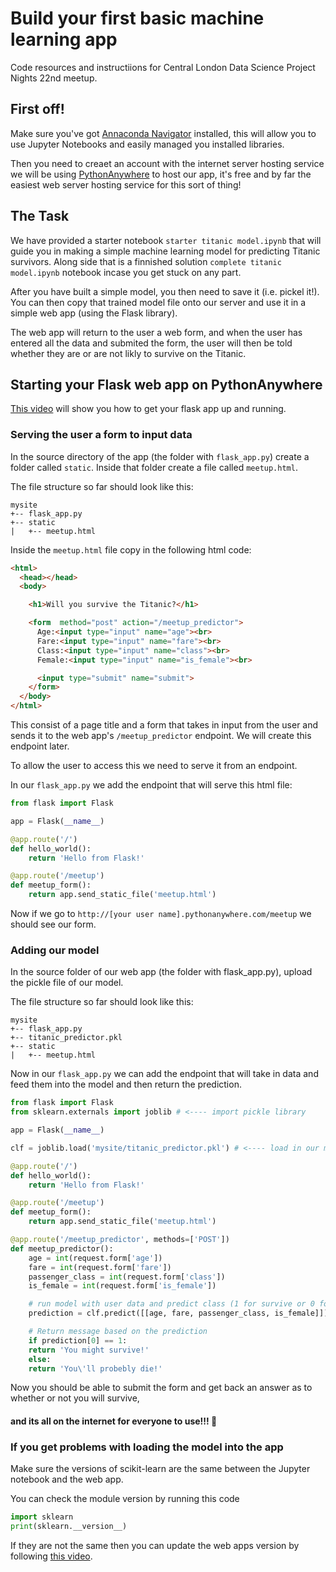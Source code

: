 # Build your first basic machine learning app
Code resources and instructiions for Central London Data Science Project Nights 22nd meetup.

## First off!
Make sure you've got [Annaconda Navigator](https://www.continuum.io/downloads) installed, this will allow you to use Jupyter Notebooks and easily managed you installed libraries.

Then you need to creaet an account with the internet server hosting service we will be using [PythonAnywhere](https://www.pythonanywhere.com/) to host our app, it's free and by far the easiest web server hosting service for this sort of thing!

## The Task
We have provided a starter notebook `starter titanic model.ipynb` that will guide you in making a simple machine learning model for predicting Titanic survivors. Along side that is a finnished solution `complete titanic model.ipynb` notebook incase you get stuck on any part.

After you have built a simple model, you then need to save it (i.e. pickel it!). You can then copy that trained model file onto our server and use it in a simple web app (using the Flask library).

The web app will return to the user a web form, and when the user has entered all the data and submited the form, the user will then be told whether they are or are not likly to survive on the Titanic.

## Starting your Flask web app on PythonAnywhere

[This video](https://www.youtube.com/watch?v=v5ES-RcOJng) will show you how to get your flask app up and running.

### Serving the user a form to input data

In the source directory of the app (the folder with `flask_app.py`) create a folder called `static`.
Inside that folder create a file called `meetup.html`.

The file structure so far should look like this:

```
mysite
+-- flask_app.py
+-- static
|   +-- meetup.html
```

Inside the `meetup.html` file copy in the following html code:
```html
<html>
  <head></head>
  <body>

    <h1>Will you survive the Titanic?</h1>

    <form  method="post" action="/meetup_predictor">
      Age:<input type="input" name="age"><br>
      Fare:<input type="input" name="fare"><br>
      Class:<input type="input" name="class"><br>
      Female:<input type="input" name="is_female"><br>

      <input type="submit" name="submit">
    </form> 
  </body>
</html>
```
This consist of a page title and a form that takes in input from the user and sends it to the web app's `/meetup_predictor` endpoint. We will create this endpoint later.

To allow the user to access this we need to serve it from an endpoint.

In our `flask_app.py` we add the endpoint that will serve this html file:

```python
from flask import Flask

app = Flask(__name__)

@app.route('/')
def hello_world():
    return 'Hello from Flask!'

@app.route('/meetup')
def meetup_form():
    return app.send_static_file('meetup.html')
```

Now if we go to `http://[your user name].pythonanywhere.com/meetup` we should see our form.

### Adding our model
In the source folder of our web app (the folder with flask_app.py), upload the pickle file of our model. 

The file structure so far should look like this:

```
mysite
+-- flask_app.py
+-- titanic_predictor.pkl
+-- static
|   +-- meetup.html
```

Now in our `flask_app.py` we can add the endpoint that will take in data and feed them into the model and then return the prediction. 

```python
from flask import Flask
from sklearn.externals import joblib # <---- import pickle library

app = Flask(__name__)

clf = joblib.load('mysite/titanic_predictor.pkl') # <---- load in our model

@app.route('/')
def hello_world():
    return 'Hello from Flask!'

@app.route('/meetup')
def meetup_form():
    return app.send_static_file('meetup.html')

@app.route('/meetup_predictor', methods=['POST'])
def meetup_predictor():
    age = int(request.form['age'])
    fare = int(request.form['fare'])
    passenger_class = int(request.form['class'])
    is_female = int(request.form['is_female'])

    # run model with user data and predict class (1 for survive or 0 for die)
    prediction = clf.predict([[age, fare, passenger_class, is_female]])

    # Return message based on the prediction
    if prediction[0] == 1:
    return 'You might survive!'
    else:
    return 'You\'ll probebly die!'
```

Now you should be able to submit the form and get back an answer as to whether or not you will survive, 
#### and its all on the internet for everyone to use!!! :rocket:

### If you get problems with loading the model into the app
Make sure the versions of scikit-learn are the same between the Jupyter notebook and the web app.

You can check the module version by running this code
```python
import sklearn
print(sklearn.__version__)
```

If they are not the same then you can update the web apps version by following [this video](https://www.youtube.com/watch?v=eRwMsMen4hU).

